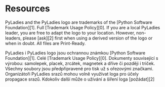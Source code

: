 # Resources

PyLadies and the PyLadies logo are trademarks of the [Python Software Foundation][1]. Full [Trademark Usage Policy][0].
If you are a local PyLadies leader, you are free to adapt the logo to your location. However, non-leaders, please [ask][2] first when using a derived version of the logo or when in doubt. All files are Print-Ready.

PyLadies i PyLadies logo jsou ochrannou známkou [Python Software Foundation][1]. Celé [Trademark Usage Policy][0].
Dokumenty související s výrobou: samolepek, placek, zrcátek, magnetek a dříve či později i triček. Všechny soubory jsou předpřipravené pro tisk už s ořezovými značkami. Organizátoři PyLadies srazů mohou volně využívat loga pro účely propagace srazů. Kdokoliv další může o užívání a šíření loga [požádat][2]
